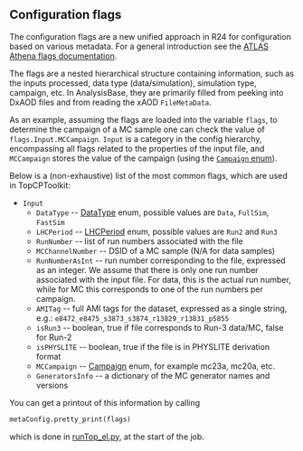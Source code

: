 ## Configuration flags

The configuration flags are a new unified approach in R24 for configuration based on various metadata. For a general introduction see the [ATLAS Athena flags documentation](https://atlassoftwaredocs.web.cern.ch/guides/ca_configuration/flags/).

The flags are a nested hierarchical structure containing information, such as the inputs processed, data type (data/simulation), simulation type, campaign, etc. In AnalysisBase, they are primarily filled from peeking into DxAOD files and from reading the xAOD `FileMetaData`.

As an example, assuming the flags are loaded into the variable `flags`, to determine the campaign of a MC sample one can check the value of `flags.Input.MCCampaign`. `Input` is a category in the config hierarchy, encompassing all flags related to the properties of the input file, and `MCCampaign` stores the value of the campaign (using the [`Campaign` enum](https://acode-browser1.usatlas.bnl.gov/lxr/source/athena/Tools/Campaigns/python/Utils.py)).

Below is a (non-exhaustive) list of the most common flags, which are used in TopCPToolkit:

- `Input`
    - `DataType` -- [DataType](https://acode-browser1.usatlas.bnl.gov/lxr/source/athena/PhysicsAnalysis/Algorithms/AnalysisAlgorithmsConfig/python/ConfigAccumulator.py#0015) enum, possible values are `Data`, `FullSim`, `FastSim`
    - `LHCPeriod` -- [LHCPeriod](https://acode-browser1.usatlas.bnl.gov/lxr/source/athena/Control/AthenaConfiguration/python/Enums.py#0065) enum, possible values are `Run2` and `Run3`
    - `RunNumber` -- list of run numbers associated with the file
    - `MCChannelNumber` -- DSID of a MC sample (N/A for data samples)
    - `RunNumberAsInt` -- run number corresponding to the file, expressed as an integer. We assume that there is only one run number associated with the input file. For data, this is the actual run number, while for MC this corresponds to one of the run numbers per campaign.
    - `AMITag` -- full AMI tags for the dataset, expressed as a single string, e.g.: `e8472_e8475_s3873_s3874_r13829_r13831_p5855`
    - `isRun3` -- boolean, true if file corresponds to Run-3 data/MC, false for Run-2
    - `isPHYSLITE` -- boolean, true if the file is in PHYSLITE derivation format
    - `MCCampaign` -- [Campaign](https://acode-browser1.usatlas.bnl.gov/lxr/source/athena/Tools/Campaigns/python/Utils.py#0003) enum, for example mc23a, mc20a, etc.
    - `GeneratorsInfo` -- a dictionary of the MC generator names and versions

You can get a printout of this information by calling

```python
metaConfig.pretty_print(flags)
```

which is done in [runTop_el.py](https://gitlab.cern.ch/atlasphys-top/reco/TopCPToolkit/-/blob/main/source/TopCPToolkit/bin/runTop_el.py), at the start of the job.
